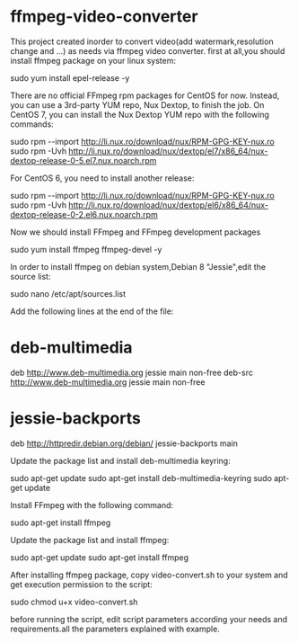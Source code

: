 # ffmpeg-video-converter
This project created inorder to convert video(add watermark,resolution change and ...) as needs via ffmpeg video converter.
first at all,you should install ffmpeg package on your linux system:

sudo yum install epel-release -y

There are no official FFmpeg rpm packages for CentOS for now. Instead, you can use a 3rd-party YUM repo, Nux Dextop, to finish the job.
On CentOS 7, you can install the Nux Dextop YUM repo with the following commands:

sudo rpm --import http://li.nux.ro/download/nux/RPM-GPG-KEY-nux.ro
sudo rpm -Uvh http://li.nux.ro/download/nux/dextop/el7/x86_64/nux-dextop-release-0-5.el7.nux.noarch.rpm

For CentOS 6, you need to install another release:

sudo rpm --import http://li.nux.ro/download/nux/RPM-GPG-KEY-nux.ro
sudo rpm -Uvh http://li.nux.ro/download/nux/dextop/el6/x86_64/nux-dextop-release-0-2.el6.nux.noarch.rpm

Now we should install FFmpeg and FFmpeg development packages

sudo yum install ffmpeg ffmpeg-devel -y

In order to install ffmpeg on debian system,Debian 8 "Jessie",edit the source list:

sudo nano /etc/apt/sources.list

Add the following lines at the end of the file:

# deb-multimedia
deb http://www.deb-multimedia.org jessie main non-free
deb-src http://www.deb-multimedia.org jessie main non-free

# jessie-backports
deb http://httpredir.debian.org/debian/ jessie-backports main

Update the package list and install deb-multimedia keyring:

sudo apt-get update
sudo apt-get install deb-multimedia-keyring
sudo apt-get update

Install FFmpeg with the following command:

sudo apt-get install ffmpeg

Update the package list and install ffmpeg:

sudo apt-get update
sudo apt-get install ffmpeg

After installing ffmpeg package, copy video-convert.sh to your system and get execution permission to the script:

sudo chmod u+x video-convert.sh

before running the script, edit script parameters according your needs and requirements.all the parameters explained with example. 
